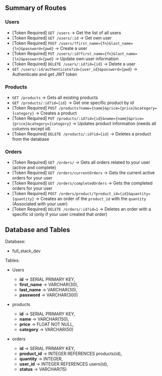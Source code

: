 ## Summary of Routes

### Users
- [Token Required] `GET /users` -> Get the list of all users
- [Token Required] `GET /users/:id` -> Get own user
- [Token Required] `POST /users/?first_name={fn}&last_name={ln}&password={pwd}` -> Create a user
- [Token Required] `PUT /users/:id?first_name={fn}&last_name={ln}&password={pwd}` -> Update own user information
- [Token Required] `DELETE /users/:id?id={id}` -> Delete a user
- `GET /users/:id/authenticate?id={user_id}&password={pwd}` -> Authenticate and get JWT token

### Products
- `GET /products` -> Gets all existing products
- `GET /products/:id?id={id}` -> Get one specific product by id
- [Token Required] `POST /products?name={name}&price={price}&category={category}` -> Creates a product
- [Token Required] `PUT /products/:id?id={id}&name={name}&price={price}&category={category}` -> Updates product information (needs all columns except id)
- [Token Required] `DELETE /products/:id?id={id}` -> Deletes a product from the database

### Orders
- [Token Required] `GET /orders/` -> Gets all orders related to your user (active and complete)
- [Token Required] `GET /orders/currentOrders` -> Gets the current active orders for your user
- [Token Required] `GET /orders/completedOrders` -> Gets the completed orders for your user
- [Token Required] `POST /orders/product/?product_id={id}&quantity={quantity}` -> Creates an order of the `product_id` with the `quantity` (Associated with your user)
- [Token Required] `DELETE /orders/:id?id=1` -> Deletes an order with a specific id (only if your user created that order)

## Database and Tables

Database: 
- full_stack_dev

Tables:
- Users
    - **id** -> SERIAL PRIMARY KEY,
    - **first_name** -> VARCHAR(30),
    - **last_name** -> VARCHAR(30),
    - **password** -> VARCHAR(300)

- products
    - **id** -> SERIAL PRIMARY KEY,
    - **name** -> VARCHAR(150),
    - **price** -> FLOAT NOT NULL,
    - **category** -> VARCHAR(50)

- orders
    - **id** -> SERIAL PRIMARY KEY,
    - **product_id** -> INTEGER REFERENCES products(id),
    - **quantity** -> INTEGER,
    - **user_id** -> INTEGER REFERENCES users(id),
    - **status** -> VARCHAR(15)

